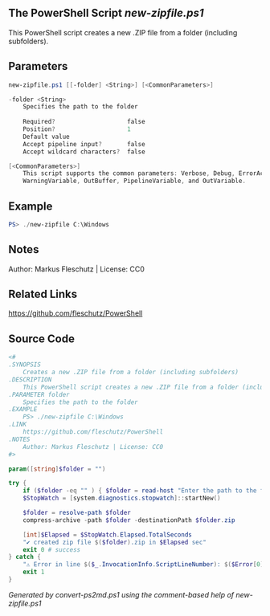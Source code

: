 ## The PowerShell Script *new-zipfile.ps1*

This PowerShell script creates a new .ZIP file from a folder (including subfolders).

## Parameters
```powershell
new-zipfile.ps1 [[-folder] <String>] [<CommonParameters>]

-folder <String>
    Specifies the path to the folder
    
    Required?                    false
    Position?                    1
    Default value                
    Accept pipeline input?       false
    Accept wildcard characters?  false

[<CommonParameters>]
    This script supports the common parameters: Verbose, Debug, ErrorAction, ErrorVariable, WarningAction, 
    WarningVariable, OutBuffer, PipelineVariable, and OutVariable.
```

## Example
```powershell
PS> ./new-zipfile C:\Windows

```

## Notes
Author: Markus Fleschutz | License: CC0

## Related Links
https://github.com/fleschutz/PowerShell

## Source Code
```powershell
<#
.SYNOPSIS
	Creates a new .ZIP file from a folder (including subfolders)
.DESCRIPTION
	This PowerShell script creates a new .ZIP file from a folder (including subfolders).
.PARAMETER folder
	Specifies the path to the folder
.EXAMPLE
	PS> ./new-zipfile C:\Windows
.LINK
	https://github.com/fleschutz/PowerShell
.NOTES
	Author: Markus Fleschutz | License: CC0
#>

param([string]$folder = "")

try {
	if ($folder -eq "" ) { $folder = read-host "Enter the path to the folder to zip" }
	$StopWatch = [system.diagnostics.stopwatch]::startNew()

	$folder = resolve-path $folder
	compress-archive -path $folder -destinationPath $folder.zip

	[int]$Elapsed = $StopWatch.Elapsed.TotalSeconds
	"✔️ created zip file $($folder).zip in $Elapsed sec"
	exit 0 # success
} catch {
	"⚠️ Error in line $($_.InvocationInfo.ScriptLineNumber): $($Error[0])"
	exit 1
}
```

*Generated by convert-ps2md.ps1 using the comment-based help of new-zipfile.ps1*
